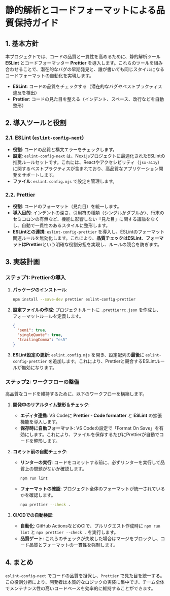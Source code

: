 # 静的解析とコードフォーマットによる品質保持ガイド

## 1. 基本方針

本プロジェクトでは、コードの品質と一貫性を高めるために、静的解析ツール **ESLint** とコードフォーマッター **Prettier** を導入します。これらのツールを組み合わせることで、潜在的なバグの早期発見と、誰が書いても同じスタイルになるコードフォーマットの自動化を実現します。

- **ESLint**: コードの品質をチェックする（潜在的なバグやベストプラクティス違反を検出）
- **Prettier**: コードの見た目を整える（インデント、スペース、改行などを自動整形）

## 2. 導入ツールと役割

### 2.1. ESLint (`eslint-config-next`)

- **役割**: コードの品質と構文エラーをチェックします。
- **設定**: `eslint-config-next` は、Next.jsプロジェクトに最適化されたESLintの推奨ルールセットです。これには、Reactやアクセシビリティ（`jsx-a11y`）に関するベストプラクティスが含まれており、高品質なアプリケーション開発をサポートします。
- **ファイル**: `eslint.config.mjs` で設定を管理します。

### 2.2. Prettier

- **役割**: コードのフォーマット（見た目）を統一します。
- **導入目的**: インデントの深さ、引用符の種類（シングルかダブルか）、行末のセミコロンの有無など、機能に影響しない「見た目」に関する議論をなくし、自動で一貫性のあるスタイルに整形します。
- **ESLintとの連携**: `eslint-config-prettier` を導入し、ESLintのフォーマット関連ルールを無効化します。これにより、**品質チェックはESLint**、**フォーマットはPrettier**という明確な役割分担を実現し、ルールの競合を防ぎます。

## 3. 実装計画

### ステップ1: Prettierの導入

1.  **パッケージのインストール**:

    ```bash
    npm install --save-dev prettier eslint-config-prettier
    ```

2.  **設定ファイルの作成**: プロジェクトルートに `.prettierrc.json` を作成し、フォーマットルールを定義します。

    ```json
    {
      "semi": true,
      "singleQuote": true,
      "trailingComma": "es5"
    }
    ```

3.  **ESLint設定の更新**: `eslint.config.mjs` を開き、設定配列の**最後**に `eslint-config-prettier` を追加します。これにより、Prettierと競合するESLintルールが無効になります。

### ステップ2: ワークフローの整備

高品質なコードを維持するために、以下のワークフローを構築します。

1.  **開発中のリアルタイム整形＆チェック**:
    - **エディタ連携**: VS Codeに **Prettier - Code formatter** と **ESLint** の拡張機能を導入します。
    - **保存時に自動フォーマット**: VS Codeの設定で「Format On Save」を有効にします。これにより、ファイルを保存するたびにPrettierが自動でコードを整形します。

2.  **コミット前の自動チェック**:
    - **リンターの実行**: コードをコミットする前に、必ずリンターを実行して品質上の問題がないか確認します。
      ```bash
      npm run lint
      ```
    - **フォーマットの確認**: プロジェクト全体のフォーマットが統一されているかを確認します。
      ```bash
      npx prettier --check .
      ```

3.  **CI/CDでの自動検証**:
    - **自動化**: GitHub ActionsなどのCIで、プルリクエスト作成時に `npm run lint` と `npx prettier --check .` を実行します。
    - **品質ゲート**: これらのチェックが失敗した場合はマージをブロックし、コード品質とフォーマットの一貫性を強制します。

## 4. まとめ

`eslint-config-next` でコードの品質を担保し、`Prettier` で見た目を統一する。この役割分担により、開発者は本質的なロジックの実装に集中でき、チーム全体でメンテナンス性の高いコードベースを効率的に維持することができます。
